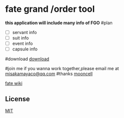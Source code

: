 # fate grand /order tool

**this application will include many info of FGO**
#plan
-[ ] servant info
-[ ] suit info
-[ ] event info
-[ ] capsule info

#download
[download](#download)

#join me
if you wanna work together,please email me at misakamayaco@qq.com
#thanks
[mooncell](https://fgo.wiki/w/)

[fate wiki](https://fgowiki.com/)
## License

[MIT](LICENSE.md)
